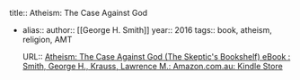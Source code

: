 title:: Atheism: The Case Against God

- alias::
  author:: [[George H. Smith]]
  year:: 2016
  tags:: book, atheism, religion, AMT

  URL:: [Atheism: The Case Against God (The Skeptic's Bookshelf) eBook : Smith, George H., Krauss, Lawrence M.: Amazon.com.au: Kindle Store](https://www.amazon.com.au/Atheism-Case-Against-Skeptics-Bookshelf-ebook/dp/B018CH0N0O)

